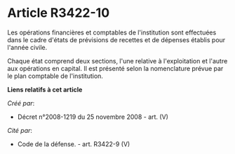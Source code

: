 # Article R3422-10

Les opérations financières et comptables de l'institution sont effectuées dans le cadre d'états de prévisions de recettes et
de dépenses établis pour l'année civile.

Chaque état comprend deux sections, l'une relative à l'exploitation et l'autre aux opérations en capital. Il est présenté
selon la nomenclature prévue par le plan comptable de l'institution.

**Liens relatifs à cet article**

_Créé par_:

  - Décret n°2008-1219 du 25 novembre 2008 - art. (V)

_Cité par_:

  - Code de la défense. - art. R3422-9 (V)
